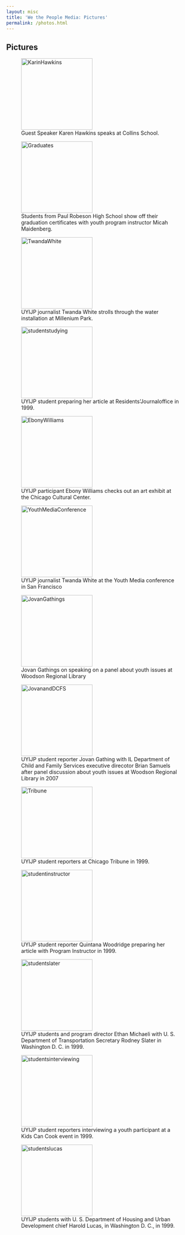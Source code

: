 ```yaml
---
layout: misc
title: 'We the People Media: Pictures'
permalink: /photos.html
---
```

<h2 class="pagesubheader">Pictures</h2>
<figure class="picturepages"><img title="KarinHawkins" src="https://wethepeoplemedia.org/wp-content/uploads/2010/02/KarinHawkins.jpg" alt="KarinHawkins" height="191" /><figcaption>
Guest Speaker Karen Hawkins speaks at Collins School.</figcaption></figure>
<figure class="picturepages"><img title="Graduates" src="https://wethepeoplemedia.org/wp-content/uploads/2010/02/Graduates.jpg" alt="Graduates" height="191" /><figcaption>
Students from Paul Robeson High School show off their graduation certificates with youth program instructor Micah Maidenberg.</figcaption></figure>
<figure class="picturepages"><img title="TwandaWhite" src="https://wethepeoplemedia.org/wp-content/uploads/2010/02/TwandaWhite.jpg" alt="TwandaWhite" height="191" /><figcaption>
UYIJP journalist Twanda White strolls through the water installation at Millenium Park.</figcaption></figure>
<figure class="picturepages"><img title="studentstudying" src="https://wethepeoplemedia.org/wp-content/uploads/2010/02/studentstudying.jpg" alt="studentstudying" height="191" /><figcaption>
UYIJP student preparing her article at Residents&#8217;Journaloffice in 1999.</figcaption></figure>
<figure class="picturepages"><img title="EbonyWilliams" src="https://wethepeoplemedia.org/wp-content/uploads/2010/02/EbonyWilliams.jpg" alt="EbonyWilliams" height="191" /><figcaption>
UYIJP participant Ebony Williams checks out an art exhibit at the Chicago Cultural Center.</figcaption></figure>
<figure class="picturepages"><img title="YouthMediaConference" src="https://wethepeoplemedia.org/wp-content/uploads/2010/02/YouthMediaConference.jpg" alt="YouthMediaConference" height="191" /><figcaption>
UYIJP journalist Twanda White at the Youth Media conference in San Francisco</figcaption></figure>
<figure class="picturepages"><img title="JovanGathings" src="https://wethepeoplemedia.org/wp-content/uploads/2010/02/JovanGathings.jpg" alt="JovanGathings" height="191" /><figcaption>
Jovan Gathings on speaking on a panel about youth issues at Woodson Regional Library</figcaption></figure>
<figure class="picturepages"><img title="JovanandDCFS" src="https://wethepeoplemedia.org/wp-content/uploads/2010/02/JovanandDCFS.jpg" alt="JovanandDCFS" height="191" /><figcaption>
UYIJP student reporter Jovan Gathing with IL Department of Child and Family Services executive direcotor Brian Samuels after panel discussion about youth issues at Woodson Regional Library in 2007</figcaption></figure>
<figure class="picturepages"><img title="Tribune" src="https://wethepeoplemedia.org/wp-content/uploads/2010/02/Tribune.jpg" alt="Tribune" height="191" /><figcaption>
UYIJP student reporters at Chicago Tribune in 1999.</figcaption></figure>
<figure class="picturepages"><img title="studentinstructor" src="https://wethepeoplemedia.org/wp-content/uploads/2010/02/studentinstructor.jpg" alt="studentinstructor" height="191" /><figcaption>
UYIJP student reporter Quintana Woodridge preparing her article with Program Instructor in 1999.</figcaption></figure>
<figure class="picturepages"><img title="studentslater" src="https://wethepeoplemedia.org/wp-content/uploads/2010/02/studentslater.jpg" alt="studentslater" height="191" /><figcaption>
UYIJP students and program director Ethan Michaeli with U. S. Department of Transportation Secretary Rodney Slater in Washington D. C. in 1999.</figcaption></figure>
<figure class="picturepages"><img title="studentsinterviewing" src="https://wethepeoplemedia.org/wp-content/uploads/2010/02/studentsinterviewing.jpg" alt="studentsinterviewing" height="191" /><figcaption>
UYIJP student reporters interviewing a youth participant at a Kids Can Cook event in 1999.</figcaption></figure>
<figure class="picturepages"><img title="studentslucas" src="https://wethepeoplemedia.org/wp-content/uploads/2010/02/studentslucas.jpg" alt="studentslucas" height="191" /><figcaption>
UYIJP students with U. S. Department of Housing and Urban Development chief Harold Lucas, in Washington D. C., in 1999.</figcaption></figure>
